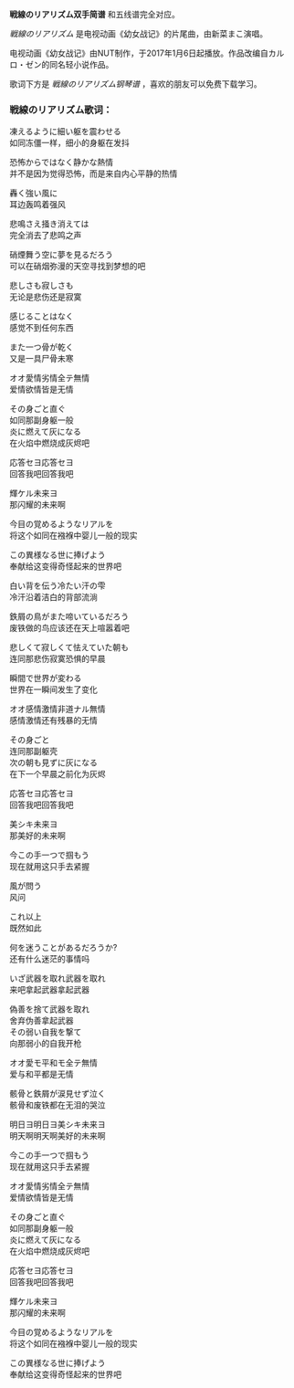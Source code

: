 

**戦線のリアリズム双手简谱** 和五线谱完全对应。

_戦線のリアリズム_ 是电视动画《幼女战记》的片尾曲，由新菜まこ演唱。

电视动画《幼女战记》由NUT制作，于2017年1月6日起播放。作品改编自カルロ・ゼン的同名轻小说作品。

歌词下方是 _戦線のリアリズム钢琴谱_ ，喜欢的朋友可以免费下载学习。

### 戦線のリアリズム歌词：

凍えるように細い躯を震わせる  
如同冻僵一样，细小的身躯在发抖

恐怖からではなく静かな熱情  
并不是因为觉得恐怖，而是来自内心平静的热情

轟く強い風に  
耳边轰鸣着强风

悲鳴さえ掻き消えては  
完全消去了悲鸣之声

硝煙舞う空に夢を見るだろう  
可以在硝烟弥漫的天空寻找到梦想的吧

悲しさも寂しさも  
无论是悲伤还是寂寞

感じることはなく  
感觉不到任何东西

また一つ骨が乾く  
又是一具尸骨未寒

オオ愛情劣情全テ無情  
爱情欲情皆是无情

その身ごと直ぐ  
如同那副身躯一般  
炎に燃えて灰になる  
在火焰中燃烧成灰烬吧

応答セヨ応答セヨ  
回答我吧回答我吧

輝ケル未来ヨ  
那闪耀的未来啊

今目の覚めるようなリアルを  
将这个如同在襁褓中婴儿一般的现实

この異様なる世に捧げよう  
奉献给这变得奇怪起来的世界吧

白い背を伝う冷たい汗の雫  
冷汗沿着洁白的背部流淌

鉄屑の鳥がまた啼いているだろう  
废铁做的鸟应该还在天上喧嚣着吧

悲しくて寂しくて怯えていた朝も  
连同那悲伤寂寞恐惧的早晨

瞬間で世界が変わる  
世界在一瞬间发生了变化

オオ感情激情非道ナル無情  
感情激情还有残暴的无情

その身ごと  
连同那副躯壳  
次の朝も見ずに灰になる  
在下一个早晨之前化为灰烬

応答セヨ応答セヨ  
回答我吧回答我吧

美シキ未来ヨ  
那美好的未来啊

今この手一つで掴もう  
现在就用这只手去紧握

風が問う  
风问

これ以上  
既然如此

何を迷うことがあるだろうか?  
还有什么迷茫的事情吗

いざ武器を取れ武器を取れ  
来吧拿起武器拿起武器

偽善を捨て武器を取れ  
舍弃伪善拿起武器  
その弱い自我を撃て  
向那弱小的自我开枪

オオ愛モ平和モ全テ無情  
爱与和平都是无情

骸骨と鉄屑が涙見せず泣く  
骸骨和废铁都在无泪的哭泣

明日ヨ明日ヨ美シキ未来ヨ  
明天啊明天啊美好的未来啊

今この手一つで掴もう  
现在就用这只手去紧握

オオ愛情劣情全テ無情  
爱情欲情皆是无情

その身ごと直ぐ  
如同那副身躯一般  
炎に燃えて灰になる  
在火焰中燃烧成灰烬吧

応答セヨ応答セヨ  
回答我吧回答我吧

輝ケル未来ヨ  
那闪耀的未来啊

今目の覚めるようなリアルを  
将这个如同在襁褓中婴儿一般的现实

この異様なる世に捧げよう  
奉献给这变得奇怪起来的世界吧

